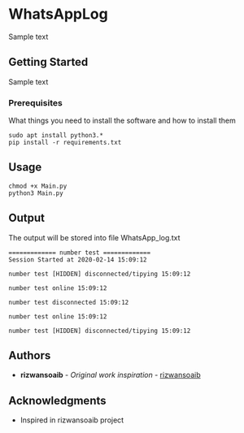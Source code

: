 # WhatsAppLog

Sample text

## Getting Started
Sample text
### Prerequisites

What things you need to install the software and how to install them

```
sudo apt install python3.*
pip install -r requirements.txt
```

## Usage
```
chmod +x Main.py
python3 Main.py
```
## Output
The output will be stored into file WhatsApp_log.txt
```
============= number test =============
Session Started at 2020-02-14 15:09:12

number test [HIDDEN] disconnected/tipying 15:09:12

number test online 15:09:12

number test disconnected 15:09:12

number test online 15:09:12

number test [HIDDEN] disconnected/tipying 15:09:12
```


## Authors

* **rizwansoaib** - *Original work inspiration* - [rizwansoaib](https://github.com/rizwansoaib)

## Acknowledgments
* Inspired in rizwansoaib project

